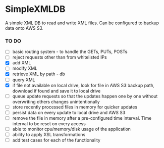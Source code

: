 # SimpleXMLDB
A simple XML DB to read and write XML files. Can be configured to backup data onto AWS S3.

### TO DO
- [ ]  basic routing system - to handle the GETs, PUTs, POSTs
- [ ]  reject requests other than from whitelisted IPs
- [x]  add XML
- [ ]  modify XML
- [x]  retrieve XML by path - db
- [ ]  query XML
- [x]  if file not available on local drive, look for file in AWS S3 backup path, download if found and save it to local drive
- [ ]  queue update requests so that the updates happen one by one without overwriting others changes unintentionally
- [ ]  store recently processed files in memory for quicker updates
- [ ]  persist data on every update to local drive and AWS S3
- [ ]  remove the file in memory after a pre-configured time interval. Time interval to be reset on every access
- [ ]  able to monitor cpu/memory/disk usage of the application
- [ ]  ability to apply XSL transformations
- [ ]  add test cases for each of the functionality

